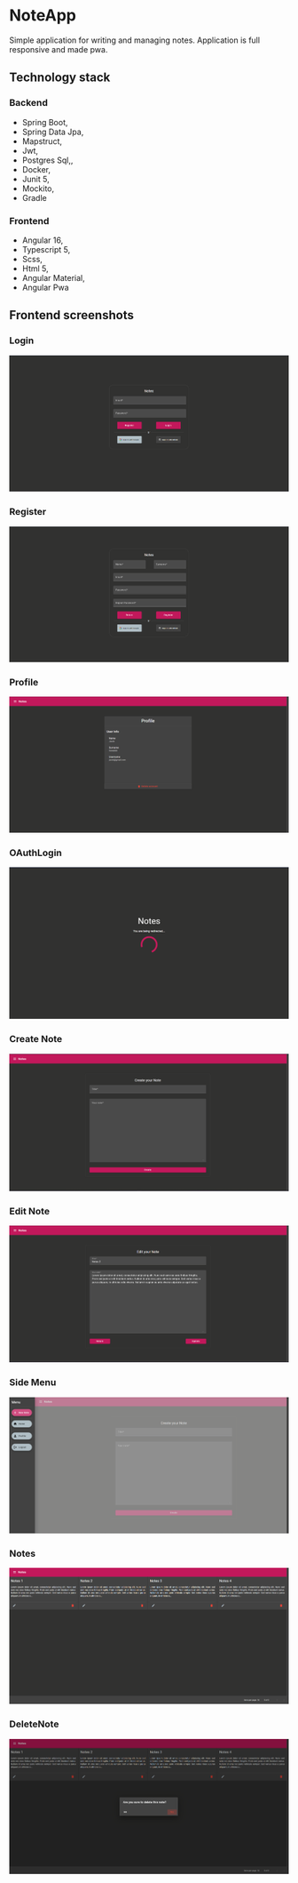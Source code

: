 # NoteApp

Simple application for writing and managing notes. Application is full responsive and made pwa.

## Technology stack

### Backend

* Spring Boot,
* Spring Data Jpa,
* Mapstruct,
* Jwt,
* Postgres Sql,,
* Docker,
* Junit 5,
* Mockito,
* Gradle

### Frontend

* Angular 16,
* Typescript 5,
* Scss,
* Html 5,
* Angular Material,
* Angular Pwa

## Frontend screenshots

### Login

<div align="center">
    <img src="screenshots/login.png" alt="LoginPage">
</div>

### Register

<div align="center">
    <img src="screenshots/register.png" alt="RegisterPage">
</div>

### Profile

<div align="center">
    <img src="screenshots/profile.png" alt="ProfilePage">
</div>

### OAuthLogin

<div align="center">
    <img src="screenshots/oauth.png" alt="OAuthLoader">
</div>

### Create Note

<div align="center">
    <img src="screenshots/createNewNote.png" alt="CreateNote">
</div>

### Edit Note

<div align="center">
    <img src="screenshots/editNote.png" alt="EditNote">
</div>

### Side Menu

<div align="center">
    <img src="screenshots/sideMenu.png" alt="SideMenu">
</div>

### Notes

<div align="center">
    <img src="screenshots/notes.png" alt="Notes">
</div>

### DeleteNote

<div align="center">
    <img src="screenshots/deleteNote.png" alt="DeleteNote">
</div>
